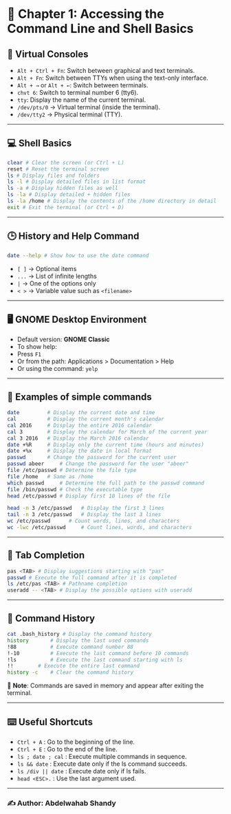 # 📘 Chapter 1: Accessing the Command Line and Shell Basics

## 🎯 Virtual Consoles
- `Alt + Ctrl + Fn`: Switch between graphical and text terminals.
- `Alt + Fn`: Switch between TTYs when using the text-only interface.
- `Alt + →` or `Alt + ←`: Switch between terminals.
- `chvt 6`: Switch to terminal number 6 (tty6).
- `tty`: Display the name of the current terminal.
- `/dev/pts/0` → Virtual terminal (inside the terminal).
- `/dev/tty2` → Physical terminal (TTY).

---

## 💻 Shell Basics

```bash
clear # Clear the screen (or Ctrl + L)
reset # Reset the terminal screen
ls # Display files and folders
ls -l # Display detailed files in list format
ls -a # Display hidden files as well
ls -la # Display detailed + hidden files
ls -la /home # Display the contents of the /home directory in detail
exit # Exit the terminal (or Ctrl + D)
```

---

## 🕒 History and Help Command

```bash
date --help # Show how to use the date command
```
- `[ ]` → Optional items
- `...` → List of infinite lengths
- `|` → One of the options only
- `< >` → Variable value such as `<filename>`

---

## 🖥️ GNOME Desktop Environment

- Default version: **GNOME Classic**
- To show help:
- Press `F1`
- Or from the path: Applications > Documentation > Help
- Or using the command: `yelp`

---

## 📌 Examples of simple commands

```bash
date 		 # Display the current date and time
cal 		 # Display the current month's calendar
cal 2016 	 # Display the entire 2016 calendar
cal 3 		 # Display the calendar for March of the current year
cal 3 2016	 # Display the March 2016 calendar
date +%R 	 # Display only the current time (hours and minutes)
date +%x 	 # Display the date in local format
passwd 		 # Change the password for the current user
passwd abeer 	 # Change the password for the user "abeer"
file /etc/passwd # Determine the file type
file /home 	 # Same as /home
which passwd 	 # Determine the full path to the passwd command
file /bin/passwd # Check the executable type
head /etc/passwd # Display first 10 lines of the file

head -n 3 /etc/passwd   # Display the first 3 lines
tail -n 3 /etc/passwd   # Display the last 3 lines
wc /etc/passwd 		# Count words, lines, and characters
wc -lwc /etc/passwd 	# Count lines, words, and characters
```

---

## 🔁 Tab Completion

```bash
pas <TAB> # Display suggestions starting with "pas"
passwd # Execute the full command after it is completed
ls /etc/pas <TAB> # Pathname completion
useradd -- <TAB> # Display the possible options with useradd
```

---

## 📜 Command History

```bash
cat .bash_history # Display the command history
history 	  # Display the last used commands
!88 		  # Execute command number 88
!-10 		  # Execute the last command before 10 commands
!ls 		  # Execute the last command starting with ls
!! 		  # Execute the entire last command
history -c 	  # Clear the command history
```

📝 **Note**: Commands are saved in memory and appear after exiting the terminal.

---

## ⌨️ Useful Shortcuts

- `Ctrl + A` : Go to the beginning of the line.
- `Ctrl + E` : Go to the end of the line.
- `ls ; date ; cal` : Execute multiple commands in sequence.
- `ls && date` : Execute date only if the ls command succeeds.
- `ls /div || date` : Execute date only if ls fails.
- `head <ESC>.` : Use the last argument used.

---

### ✍️ Author: Abdelwahab Shandy